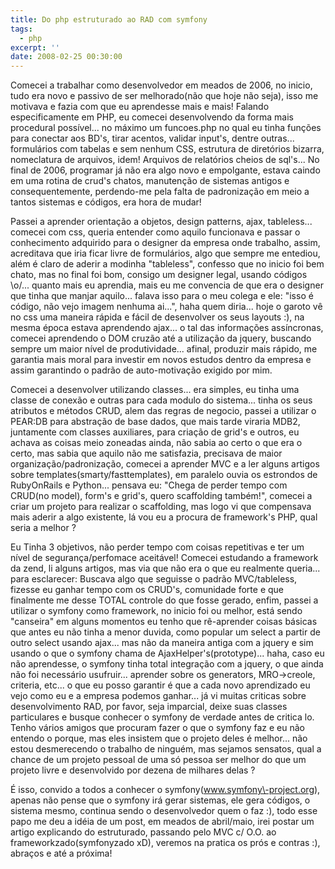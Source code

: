 ```yaml
---
title: Do php estruturado ao RAD com symfony
tags:
  - php
excerpt: ''
date: 2008-02-25 00:30:00
---
```


Comecei a trabalhar como desenvolvedor em meados de 2006, no inicio, tudo era novo e passivo de ser melhorado(não que hoje não seja), isso me motivava e fazia com que eu aprendesse mais e mais! Falando especificamente em PHP, eu comecei desenvolvendo da forma mais procedural possível... no máximo um funcoes.php no qual eu tinha funções para conectar aos BD's, tirar acentos, validar input's, dentre outras... formulários com tabelas e sem nenhum CSS, estrutura de diretórios bizarra, nomeclatura de arquivos, idem! Arquivos de relatórios cheios de sql's... No final de 2006, programar já não era algo novo e empolgante, estava caindo em uma rotina de crud's chatos, manutenção de sistemas antigos e consequentemente, perdendo-me pela falta de padronização em meio a tantos sistemas e códigos, era hora de mudar!  
  
Passei a aprender orientação a objetos, design patterns, ajax, tableless... comecei com css, queria entender como aquilo funcionava e passar o conhecimento adquirido para o designer da empresa onde trabalho, assim, acreditava que iria ficar livre de formulários, algo que sempre me entediou, além é claro de aderir a modinha "tableless", confesso que no inicio foi bem chato, mas no final foi bom, consigo um designer legal, usando códigos \\o/... quanto mais eu aprendia, mais eu me convencia de que era o designer que tinha que manjar aquilo... falava isso para o meu colega e ele: "isso é código, não vejo imagem nenhuma ai...", haha quem diria... hoje o garoto vê no css uma maneira rápida e fácil de desenvolver os seus layouts :), na mesma época estava aprendendo ajax... o tal das informações assíncronas, comecei aprendendo o DOM cruzão até a utilização da jquery, buscando sempre um maior nível de produtividade... afinal, produzir mais rápido, me garantia mais moral para investir em novos estudos dentro da empresa e assim garantindo o padrão de auto-motivação exigido por mim.  
  
Comecei a desenvolver utilizando classes... era simples, eu tinha uma classe de conexão e outras para cada modulo do sistema... tinha os seus atributos e métodos CRUD, alem das regras de negocio, passei a utilizar o PEAR:DB para abstração de base dados, que mais tarde viraria MDB2, juntamente com classes auxiliares, para criação de grid's e outros, eu achava as coisas meio zoneadas ainda, não sabia ao certo o que era o certo, mas sabia que aquilo não me satisfazia, precisava de maior organização/padronização, comecei a aprender MVC e a ler alguns artigos sobre templates(smarty/fasttemplates), em paralelo ouvia os estrondos de RubyOnRails e Python... pensava eu: "Chega de perder tempo com CRUD(no model), form's e grid's, quero scaffolding também!", comecei a criar um projeto para realizar o scaffolding, mas logo vi que compensava mais aderir a algo existente, lá vou eu a procura de framework's PHP, qual seria a melhor ?  
  
Eu Tinha 3 objetivos, não perder tempo com coisas repetitivas e ter um nível de segurança/perfomace aceitável! Comecei estudando a framework da zend, li alguns artigos, mas via que não era o que eu realmente queria... para esclarecer: Buscava algo que seguisse o padrão MVC/tableless, fizesse eu ganhar tempo com os CRUD's, comunidade forte e que finalmente me desse TOTAL controle do que fosse gerado, enfim, passei a utilizar o symfony como framework, no inicio foi ou melhor, está sendo "canseira" em alguns momentos eu tenho que rê-aprender coisas básicas que antes eu não tinha a menor duvida, como popular um select a partir de outro select usando ajax... mas não da maneira antiga com a jquery e sim usando o que o symfony chama de AjaxHelper's(prototype)... haha, caso eu não aprendesse, o symfony tinha total integração com a jquery, o que ainda não foi necessário usufruir... aprender sobre os generators, MRO\->creole, criteria, etc... o que eu posso garantir é que a cada novo aprendizado eu vejo como eu e a empresa podemos ganhar... já vi muitas criticas sobre desenvolvimento RAD, por favor, seja imparcial, deixe suas classes particulares e busque conhecer o symfony de verdade antes de critica lo. Tenho vários amigos que procuram fazer o que o symfony faz e eu não entendo o porque, mas eles insistem que o projeto deles é melhor... não estou desmerecendo o trabalho de ninguém, mas sejamos sensatos, qual a chance de um projeto pessoal de uma só pessoa ser melhor do que um projeto livre e desenvolvido por dezena de milhares delas ?  
  
É isso, convido a todos a conhecer o symfony(www.symfony\-project.org), apenas não pense que o symfony irá gerar sistemas, ele gera códigos, o sistema mesmo, continua sendo o desenvolvedor quem o faz :), todo esse papo me deu a idéia de um post, em meados de abril/maio, irei postar um artigo explicando do estruturado, passando pelo MVC c/ O.O. ao frameworkzado(symfonyzado xD), veremos na pratica os prós e contras :), abraços e até a próxima!